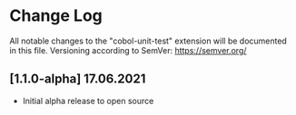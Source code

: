 # Change Log

All notable changes to the "cobol-unit-test" extension will be documented in this file. Versioning according to SemVer: https://semver.org/ 

## [1.1.0-alpha] 17.06.2021

- Initial alpha release to open source